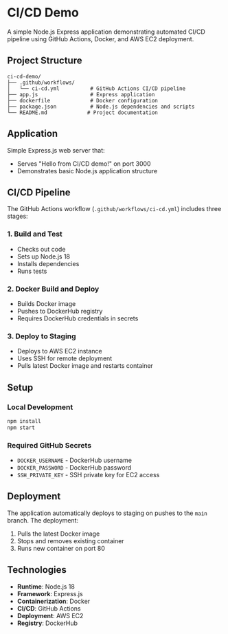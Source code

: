 # CI/CD Demo

A simple Node.js Express application demonstrating automated CI/CD pipeline using GitHub Actions, Docker, and AWS EC2 deployment.

## Project Structure

```
ci-cd-demo/
├── .github/workflows/
│   └── ci-cd.yml          # GitHub Actions CI/CD pipeline
├── app.js                 # Express application
├── dockerfile             # Docker configuration
├── package.json           # Node.js dependencies and scripts
└── README.md             # Project documentation
```

## Application

Simple Express.js web server that:
- Serves "Hello from CI/CD demo!" on port 3000
- Demonstrates basic Node.js application structure

## CI/CD Pipeline

The GitHub Actions workflow (`.github/workflows/ci-cd.yml`) includes three stages:

### 1. Build and Test
- Checks out code
- Sets up Node.js 18
- Installs dependencies
- Runs tests

### 2. Docker Build and Deploy
- Builds Docker image
- Pushes to DockerHub registry
- Requires DockerHub credentials in secrets

### 3. Deploy to Staging
- Deploys to AWS EC2 instance
- Uses SSH for remote deployment
- Pulls latest Docker image and restarts container

## Setup

### Local Development
```bash
npm install
npm start
```

### Required GitHub Secrets
- `DOCKER_USERNAME` - DockerHub username
- `DOCKER_PASSWORD` - DockerHub password
- `SSH_PRIVATE_KEY` - SSH private key for EC2 access

## Deployment

The application automatically deploys to staging on pushes to the `main` branch. The deployment:
1. Pulls the latest Docker image
2. Stops and removes existing container
3. Runs new container on port 80

## Technologies

- **Runtime**: Node.js 18
- **Framework**: Express.js
- **Containerization**: Docker
- **CI/CD**: GitHub Actions
- **Deployment**: AWS EC2
- **Registry**: DockerHub